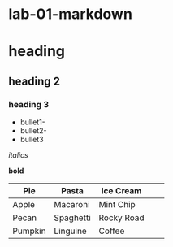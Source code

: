 # lab-01-markdown

# heading
## heading 2
### heading 3

* bullet1-
* bullet2-
* bullet3

*italics*

**bold**

| Pie     | Pasta     | Ice Cream  |   |   |
|---------|-----------|------------|---|---|
| Apple   | Macaroni  | Mint Chip  |   |   |
| Pecan   | Spaghetti | Rocky Road |   |   |
| Pumpkin | Linguine  | Coffee     |   |   |